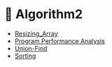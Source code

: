 # :pushpin: Algorithm2

- [Resizing_Array](./Resizing_Array/)
- [Program Performance Analysis](./Program_Performance_Analysis/)
- [Union-Find](./Union_Find/)
- [Sorting](./Sorting/)
